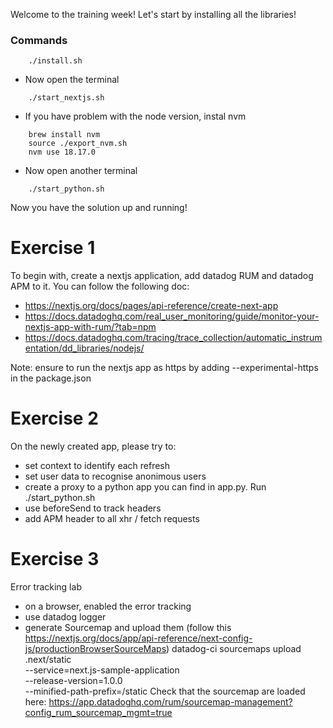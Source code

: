 Welcome to the training week!
Let's start by installing all the libraries!


### Commands
```
	./install.sh
```
- Now open the terminal
```
	./start_nextjs.sh
```
- If you have problem with the node version, instal nvm
```
	brew install nvm
	source ./export_nvm.sh
	nvm use 18.17.0
```
- Now open another terminal
```
	./start_python.sh
```

Now you have the solution up and running!

# Exercise 1
To begin with, create a nextjs application, add datadog RUM and datadog APM to it.
You can follow the following doc:
- https://nextjs.org/docs/pages/api-reference/create-next-app
- https://docs.datadoghq.com/real_user_monitoring/guide/monitor-your-nextjs-app-with-rum/?tab=npm
- https://docs.datadoghq.com/tracing/trace_collection/automatic_instrumentation/dd_libraries/nodejs/

Note: ensure to run the nextjs app as https by adding --experimental-https in the package.json

# Exercise 2
On the newly created app, please try to:
- set context to identify each refresh
- set user data to recognise anonimous users
- create a proxy to a python app you can find in app.py. Run ./start_python.sh
- use beforeSend to track headers
- add APM header to all xhr / fetch requests

# Exercise 3
Error tracking lab
- on a browser, enabled the error tracking
- use datadog logger
- generate Sourcemap and upload them (follow this https://nextjs.org/docs/app/api-reference/next-config-js/productionBrowserSourceMaps)
	datadog-ci sourcemaps upload .next/static  \
		--service=next.js-sample-application \
		--release-version=1.0.0 \
		--minified-path-prefix=/static
	Check that the sourcemap are loaded here: https://app.datadoghq.com/rum/sourcemap-management?config_rum_sourcemap_mgmt=true
